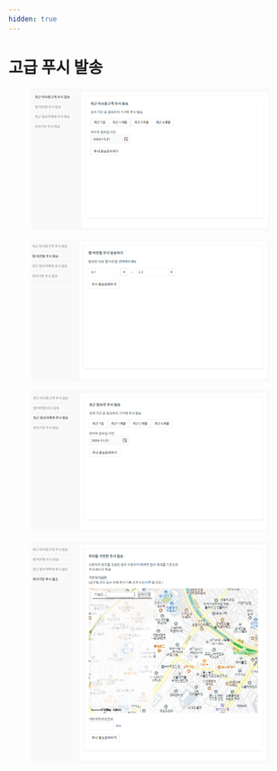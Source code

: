 ```yaml
---
hidden: true
---
```


# 고급 푸시 발송







<figure><img src=".gitbook/assets/image.png" alt=""><figcaption></figcaption></figure>





<figure><img src=".gitbook/assets/image (1).png" alt=""><figcaption></figcaption></figure>

<figure><img src=".gitbook/assets/image (2).png" alt=""><figcaption></figcaption></figure>



<figure><img src=".gitbook/assets/image (3) (1).png" alt=""><figcaption></figcaption></figure>

